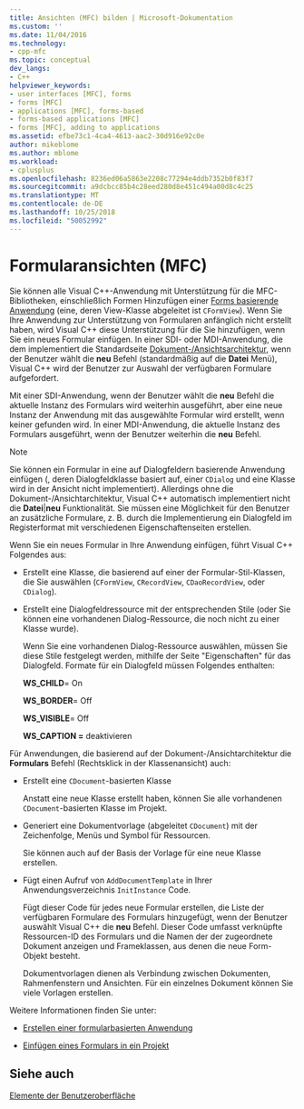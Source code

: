 ```yaml
---
title: Ansichten (MFC) bilden | Microsoft-Dokumentation
ms.custom: ''
ms.date: 11/04/2016
ms.technology:
- cpp-mfc
ms.topic: conceptual
dev_langs:
- C++
helpviewer_keywords:
- user interfaces [MFC], forms
- forms [MFC]
- applications [MFC], forms-based
- forms-based applications [MFC]
- forms [MFC], adding to applications
ms.assetid: efbe73c1-4ca4-4613-aac2-30d916e92c0e
author: mikeblome
ms.author: mblome
ms.workload:
- cplusplus
ms.openlocfilehash: 8236ed06a5863e2208c77294e4ddb7352b0f83f7
ms.sourcegitcommit: a9dcbcc85b4c28eed280d8e451c494a00d8c4c25
ms.translationtype: MT
ms.contentlocale: de-DE
ms.lasthandoff: 10/25/2018
ms.locfileid: "50052992"
---
```

# <a name="form-views-mfc"></a>Formularansichten (MFC)

Sie können alle Visual C++-Anwendung mit Unterstützung für die MFC-Bibliotheken, einschließlich Formen Hinzufügen einer [Forms basierende Anwendung](../mfc/reference/creating-a-forms-based-mfc-application.md) (eine, deren View-Klasse abgeleitet ist `CFormView`). Wenn Sie Ihre Anwendung zur Unterstützung von Formularen anfänglich nicht erstellt haben, wird Visual C++ diese Unterstützung für die Sie hinzufügen, wenn Sie ein neues Formular einfügen. In einer SDI- oder MDI-Anwendung, die dem implementiert die Standardseite [Dokument-/Ansichtsarchitektur](../mfc/document-view-architecture.md), wenn der Benutzer wählt die **neu** Befehl (standardmäßig auf die **Datei** Menü), Visual C++ wird der Benutzer zur Auswahl der verfügbaren Formulare aufgefordert.

Mit einer SDI-Anwendung, wenn der Benutzer wählt die **neu** Befehl die aktuelle Instanz des Formulars wird weiterhin ausgeführt, aber eine neue Instanz der Anwendung mit das ausgewählte Formular wird erstellt, wenn keiner gefunden wird. In einer MDI-Anwendung, die aktuelle Instanz des Formulars ausgeführt, wenn der Benutzer weiterhin die **neu** Befehl.

> [!NOTE]
>  Sie können ein Formular in eine auf Dialogfeldern basierende Anwendung einfügen (, deren Dialogfeldklasse basiert auf, einer `CDialog` und eine Klasse wird in der Ansicht nicht implementiert). Allerdings ohne die Dokument-/Ansichtarchitektur, Visual C++ automatisch implementiert nicht die **Datei**&#124;**neu** Funktionalität. Sie müssen eine Möglichkeit für den Benutzer an zusätzliche Formulare, z. B. durch die Implementierung ein Dialogfeld im Registerformat mit verschiedenen Eigenschaftenseiten erstellen.

Wenn Sie ein neues Formular in Ihre Anwendung einfügen, führt Visual C++ Folgendes aus:

- Erstellt eine Klasse, die basierend auf einer der Formular-Stil-Klassen, die Sie auswählen (`CFormView`, `CRecordView`, `CDaoRecordView`, oder `CDialog`).

- Erstellt eine Dialogfeldressource mit der entsprechenden Stile (oder Sie können eine vorhandenen Dialog-Ressource, die noch nicht zu einer Klasse wurde).

   Wenn Sie eine vorhandenen Dialog-Ressource auswählen, müssen Sie diese Stile festgelegt werden, mithilfe der Seite "Eigenschaften" für das Dialogfeld. Formate für ein Dialogfeld müssen Folgendes enthalten:

     **WS_CHILD**= On

     **WS_BORDER**= Off

     **WS_VISIBLE**= Off

     **WS_CAPTION =** deaktivieren

Für Anwendungen, die basierend auf der Dokument-/Ansichtarchitektur die **Formulars** Befehl (Rechtsklick in der Klassenansicht) auch:

- Erstellt eine `CDocument`-basierten Klasse

   Anstatt eine neue Klasse erstellt haben, können Sie alle vorhandenen `CDocument`-basierten Klasse im Projekt.

- Generiert eine Dokumentvorlage (abgeleitet `CDocument`) mit der Zeichenfolge, Menüs und Symbol für Ressourcen.

   Sie können auch auf der Basis der Vorlage für eine neue Klasse erstellen.

- Fügt einen Aufruf von `AddDocumentTemplate` in Ihrer Anwendungsverzeichnis `InitInstance` Code.

   Fügt dieser Code für jedes neue Formular erstellen, die Liste der verfügbaren Formulare des Formulars hinzugefügt, wenn der Benutzer auswählt Visual C++ die **neu** Befehl. Dieser Code umfasst verknüpfte Ressourcen-ID des Formulars und die Namen der der zugeordnete Dokument anzeigen und Frameklassen, aus denen die neue Form-Objekt besteht.

   Dokumentvorlagen dienen als Verbindung zwischen Dokumenten, Rahmenfenstern und Ansichten. Für ein einzelnes Dokument können Sie viele Vorlagen erstellen.

Weitere Informationen finden Sie unter:

- [Erstellen einer formularbasierten Anwendung](../mfc/reference/creating-a-forms-based-mfc-application.md)

- [Einfügen eines Formulars in ein Projekt](../mfc/inserting-a-form-into-a-project.md)

## <a name="see-also"></a>Siehe auch

[Elemente der Benutzeroberfläche](../mfc/user-interface-elements-mfc.md)
